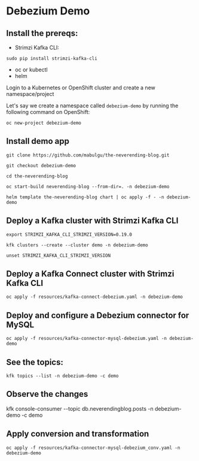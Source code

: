# Debezium Demo

## Install the prereqs:

* Strimzi Kafka CLI:

`sudo pip install strimzi-kafka-cli`

* oc or kubectl
* helm

Login to a Kubernetes or OpenShift cluster and create a new namespace/project

Let's say we create a namespace called `debezium-demo` by running the following command on OpenShift:

`oc new-project debezium-demo`

## Install demo app

`git clone https://github.com/mabulgu/the-neverending-blog.git`

`git checkout debezium-demo`

`cd the-neverending-blog`

`oc start-build neverending-blog --from-dir=. -n debezium-demo`

`helm template the-neverending-blog chart | oc apply -f - -n debezium-demo`

## Deploy a Kafka cluster with Strimzi Kafka CLI

`export STRIMZI_KAFKA_CLI_STRIMZI_VERSION=0.19.0`

`kfk clusters --create --cluster demo -n debezium-demo`

`unset STRIMZI_KAFKA_CLI_STRIMZI_VERSION`

## Deploy a Kafka Connect cluster with Strimzi Kafka CLI

`oc apply -f resources/kafka-connect-debezium.yaml -n debezium-demo`


## Deploy and configure a Debezium connector for MySQL

`oc apply -f resources/kafka-connector-mysql-debezium.yaml -n debezium-demo`

## See the topics:

`kfk topics --list -n debezium-demo -c demo`

## Observe the changes

kfk console-consumer --topic db.neverendingblog.posts -n debezium-demo -c demo


## Apply conversion and transformation

`oc apply -f resources/kafka-connector-mysql-debezium_conv.yaml -n debezium-demo`


